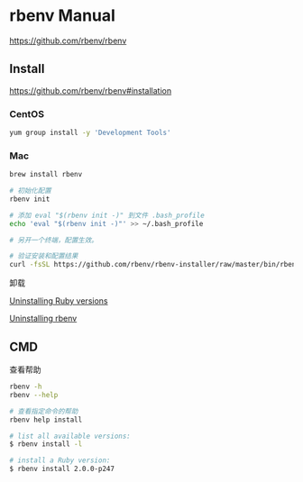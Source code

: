 # rbenv Manual

<https://github.com/rbenv/rbenv>

## Install

<https://github.com/rbenv/rbenv#installation>

### CentOS

```bash
yum group install -y 'Development Tools'
```

### Mac

```bash
brew install rbenv

# 初始化配置
rbenv init

# 添加 eval "$(rbenv init -)" 到文件 .bash_profile
echo 'eval "$(rbenv init -)"' >> ~/.bash_profile

# 另开一个终端，配置生效。

# 验证安装和配置结果
curl -fsSL https://github.com/rbenv/rbenv-installer/raw/master/bin/rbenv-doctor | bash
```

卸载

[Uninstalling Ruby versions](https://github.com/rbenv/rbenv#uninstalling-ruby-versions)

[Uninstalling rbenv](https://github.com/rbenv/rbenv#uninstalling-rbenv)

## CMD

查看帮助

```bash
rbenv -h
rbenv --help

# 查看指定命令的帮助
rbenv help install
```

```bash
# list all available versions:
$ rbenv install -l

# install a Ruby version:
$ rbenv install 2.0.0-p247
```

